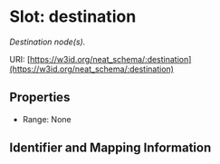 # Slot: destination
_Destination node(s)._


URI: [https://w3id.org/neat_schema/:destination](https://w3id.org/neat_schema/:destination)



<!-- no inheritance hierarchy -->


## Properties

 * Range: None



## Identifier and Mapping Information





